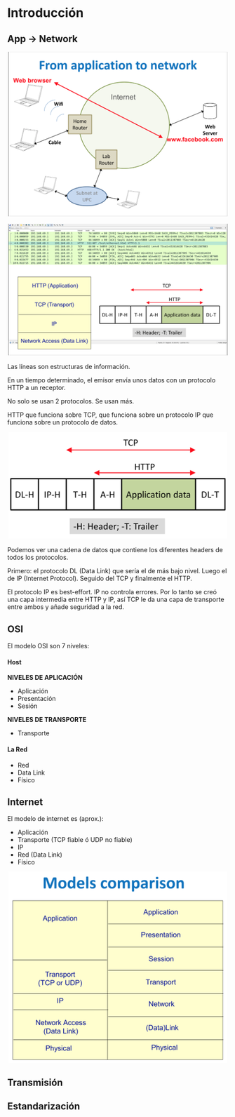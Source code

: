 # Introducción

## App -> Network

<p align="center">
	<img src="../images/1.png" width=500>
</p>

<p align="center">
	<img src="../images/2.png" width=500>
</p>

Las líneas son estructuras de información.

En un tiempo determinado, el emisor envía unos datos con un protocolo HTTP a un receptor.

No solo se usan 2 protocolos. Se usan más.

HTTP que funciona sobre TCP, que funciona sobre un protocolo IP que funciona sobre un protocolo de datos.

<p align="center">
	<img src="../images/3.png" width=500>
</p>

Podemos ver una cadena de datos que contiene los diferentes headers de todos los protocolos.

Primero: el protocolo DL (Data Link) que sería el de más bajo nivel. Luego el de IP (Internet Protocol). Seguido del TCP y finalmente el HTTP.

El protocolo IP es best-effort. IP no controla errores. Por lo tanto se creó una capa intermedia entre HTTP y IP, así TCP le da una capa de transporte entre ambos y añade seguridad a la red.

## OSI

El modelo OSI son 7 niveles:

#### Host
**NIVELES DE APLICACIÓN**
- Aplicación
- Presentación
- Sesión

**NIVELES DE TRANSPORTE**
- Transporte

#### La Red
- Red
- Data Link
- Físico

## Internet

El modelo de internet es (aprox.):

- Aplicación
- Transporte (TCP fiable ó UDP no fiable)
- IP
- Red (Data Link)
- Físico

<p align="center">
	<img src="../images/4.png" width=500>
</p>

## Transmisión

## Estandarización

